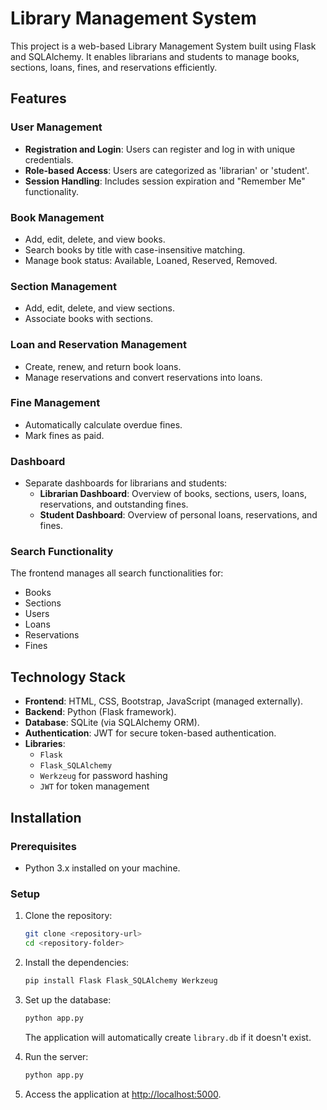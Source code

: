 # Library Management System

This project is a web-based Library Management System built using Flask and SQLAlchemy. It enables librarians and students to manage books, sections, loans, fines, and reservations efficiently. 

## Features

### User Management
- **Registration and Login**: Users can register and log in with unique credentials.
- **Role-based Access**: Users are categorized as 'librarian' or 'student'.
- **Session Handling**: Includes session expiration and "Remember Me" functionality.

### Book Management
- Add, edit, delete, and view books.
- Search books by title with case-insensitive matching.
- Manage book status: Available, Loaned, Reserved, Removed.

### Section Management
- Add, edit, delete, and view sections.
- Associate books with sections.

### Loan and Reservation Management
- Create, renew, and return book loans.
- Manage reservations and convert reservations into loans.

### Fine Management
- Automatically calculate overdue fines.
- Mark fines as paid.

### Dashboard
- Separate dashboards for librarians and students:
  - **Librarian Dashboard**: Overview of books, sections, users, loans, reservations, and outstanding fines.
  - **Student Dashboard**: Overview of personal loans, reservations, and fines.

### Search Functionality
The frontend manages all search functionalities for:
- Books
- Sections
- Users
- Loans
- Reservations
- Fines

## Technology Stack
- **Frontend**: HTML, CSS, Bootstrap, JavaScript (managed externally).
- **Backend**: Python (Flask framework).
- **Database**: SQLite (via SQLAlchemy ORM).
- **Authentication**: JWT for secure token-based authentication.
- **Libraries**: 
  - `Flask`
  - `Flask_SQLAlchemy`
  - `Werkzeug` for password hashing
  - `JWT` for token management

## Installation

### Prerequisites
- Python 3.x installed on your machine.

### Setup
1. Clone the repository:
   ```bash
   git clone <repository-url>
   cd <repository-folder>
   ```
2. Install the dependencies:
   ```bash
   pip install Flask Flask_SQLAlchemy Werkzeug
   ```
3. Set up the database:
   ```bash
   python app.py
   ```
   The application will automatically create `library.db` if it doesn't exist.

4. Run the server:
   ```bash
   python app.py
   ```
5. Access the application at [http://localhost:5000](http://localhost:5000).

